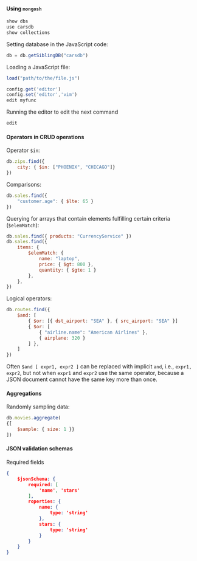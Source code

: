 #### Using `mongosh`
```js
show dbs
use carsdb
show collections
```
Setting database in the JavaScript code:
```js
db = db.getSiblingDB("carsdb")
```
Loading a JavaScript file:
```js
load("path/to/the/file.js")
```
```js
config.get('editor')
config.set('editor','vim')
edit myfunc
```
Running the editor to edit the next command
```js
edit
```
#### Operators in CRUD operations
Operator `$in`:
```js
db.zips.find({
	city: { $in: ["PHOENIX", "CHICAGO"]}
})
```
Comparisons:
```js
db.sales.find({
	"customer.age": { $lte: 65 }
})
```
Querying for arrays that contain elements fulfilling certain criteria (`$elemMatch`):
```js
db.sales.find({ products: "CurrencyService" })
db.sales.find({
	items: {
		$elemMatch: { 
			name: "laptop", 
			price: { $gt: 800 }, 
			quantity: { $gte: 1 }
		},
	},
})
```
Logical operators:
```js
db.routes.find({
	$and: [
		{ $or: [{ dst_airport: "SEA" }, { src_airport: "SEA" }] 
		{ $or: [
			{ "airline.name": "American Airlines" },
			{ airplane: 320 }
		] },
	]
})
```
Often `$and [ expr1, expr2 ]` can be replaced with implicit `and`, i.e., `expr1, expr2`, but not when `expr1` and `expr2` use the same operator, because a JSON document cannot have the same key more than once.
#### Aggregations
Randomly sampling data:
```js
db.movies.aggregate(
{[
	$sample: { size: 1 }}
])
```
#### JSON validation schemas
Required fields
```json
{
	$jsonSchema: {
		required: [
			'name', 'stars'
		],
		roperties: {
			name: {
				type: 'string'
			},
			stars: {
				type: 'string'
			}
		}
	}
}
```